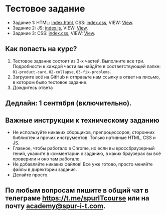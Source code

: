 # Тестовое задание
* Задание 1: HTML: <a href = "https://github.com/AntonLagodin/SpurIT-testing/blob/main/01-product-card/index.html">index.html</a>, CSS: <a href = "https://github.com/AntonLagodin/SpurIT-testing/blob/main/01-product-card/index.css">index.css</a>, VIEW: <a href = "https://antonlagodin.github.io/SpurIT-testing/01-product-card/index.html">View</a>.
* Задание 2: JS: <a href = "https://github.com/AntonLagodin/SpurIT-testing/blob/main/02-collapse/index.js">index.js</a>, VIEW: <a href = "https://antonlagodin.github.io/SpurIT-testing/02-collapse/index.html">View</a>.
* Задание 3: CSS: <a href = "https://github.com/AntonLagodin/SpurIT-testing/blob/main/03-fix-problems/index.css">index.css</a>, VIEW: <a href = "https://antonlagodin.github.io/SpurIT-testing/03-fix-problems/index.html">View</a>.


## Как попасть на курс?
1. Тестовое задание состоит из 3-х частей. Выполните все три. Подробности к каждой части вы найдёте в соответствующей папке: ```01-product-card```, ```02-collapse```, ```03-fix-problems```.
2. Загрузите всё на GitHub и отправьте нам ссылку в ответ на письмо, в котором было тестовое задание.
3. Дождитесь ответа

## Дедлайн: 1 сентября (включительно).

## Важные инструкции к техническому заданию
* Не используйте никаких сборщиков, препроцессоров, сторонних библиотек и прочих инструментов. Только нативные HTML, CSS и JS.
* Главное, чтобы работало в Chrome, но если вы кроссбраузерный гений, укажите в комментарии к заданию, в каких браузерах вы всё проверили и оно там работало.
* Не добавляйте никаких файлов! Всё уже готово, просто меняйте файлы в директории задания.
* Делайте просто.

## По любым вопросам пишите в общий чат в телеграме https://t.me/spurITcourse или на почту academy@spur-i-t.com.